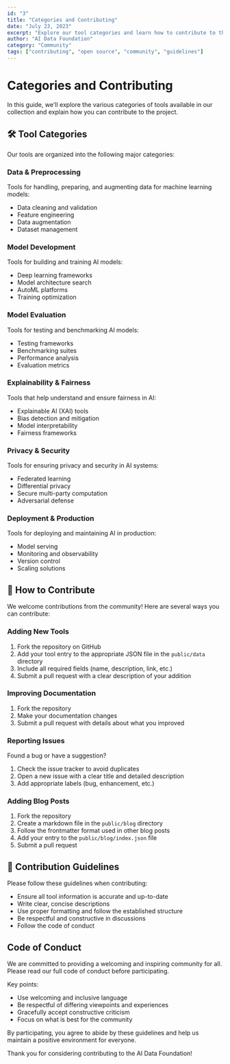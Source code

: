 ```yaml
---
id: "3"
title: "Categories and Contributing"
date: "July 23, 2023"
excerpt: "Explore our tool categories and learn how to contribute to the project."
author: "AI Data Foundation"
category: "Community"
tags: ["contributing", "open source", "community", "guidelines"]
---
```


# Categories and Contributing

In this guide, we'll explore the various categories of tools available in our collection and explain how you can contribute to the project.

## 🛠️ Tool Categories

Our tools are organized into the following major categories:

### Data & Preprocessing
Tools for handling, preparing, and augmenting data for machine learning models:
- Data cleaning and validation
- Feature engineering
- Data augmentation
- Dataset management

### Model Development
Tools for building and training AI models:
- Deep learning frameworks
- Model architecture search
- AutoML platforms
- Training optimization

### Model Evaluation
Tools for testing and benchmarking AI models:
- Testing frameworks
- Benchmarking suites
- Performance analysis
- Evaluation metrics

### Explainability & Fairness
Tools that help understand and ensure fairness in AI:
- Explainable AI (XAI) tools
- Bias detection and mitigation
- Model interpretability
- Fairness frameworks

### Privacy & Security
Tools for ensuring privacy and security in AI systems:
- Federated learning
- Differential privacy
- Secure multi-party computation
- Adversarial defense

### Deployment & Production
Tools for deploying and maintaining AI in production:
- Model serving
- Monitoring and observability
- Version control
- Scaling solutions

## 🤝 How to Contribute

We welcome contributions from the community! Here are several ways you can contribute:

### Adding New Tools

1. Fork the repository on GitHub
2. Add your tool entry to the appropriate JSON file in the `public/data` directory
3. Include all required fields (name, description, link, etc.)
4. Submit a pull request with a clear description of your addition

### Improving Documentation

1. Fork the repository
2. Make your documentation changes
3. Submit a pull request with details about what you improved

### Reporting Issues

Found a bug or have a suggestion?
1. Check the issue tracker to avoid duplicates
2. Open a new issue with a clear title and detailed description
3. Add appropriate labels (bug, enhancement, etc.)

### Adding Blog Posts

1. Fork the repository
2. Create a markdown file in the `public/blog` directory
3. Follow the frontmatter format used in other blog posts
4. Add your entry to the `public/blog/index.json` file
5. Submit a pull request

## 📝 Contribution Guidelines

Please follow these guidelines when contributing:

- Ensure all tool information is accurate and up-to-date
- Write clear, concise descriptions
- Use proper formatting and follow the established structure
- Be respectful and constructive in discussions
- Follow the code of conduct

## Code of Conduct

We are committed to providing a welcoming and inspiring community for all. Please read our full code of conduct before participating.

Key points:
- Use welcoming and inclusive language
- Be respectful of differing viewpoints and experiences
- Gracefully accept constructive criticism
- Focus on what is best for the community

By participating, you agree to abide by these guidelines and help us maintain a positive environment for everyone.

Thank you for considering contributing to the AI Data Foundation! 